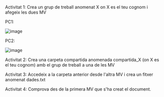 Activitat 1:
Crea un grup de treball anomenat X on X es el teu cognom i afegeix les dues MV

PC1:

 ![image](https://github.com/user-attachments/assets/49a8770d-2081-4e46-95d2-ef5eab359ce9)


PC2:

![image](https://github.com/user-attachments/assets/8a2777cb-6706-4cf9-be41-044cfcedc804)


Activitat 2:
Crea una carpeta compartida anomenada compartida_X (on X es el teu cognom) amb el grup de treball a una de les MV

Activitat 3:
Accedeix a la carpeta anterior desde l'altra MV i crea un fitxer anomenat dades.txt

Activitat 4:
Comprova des de la primera MV que s'ha creat el document.
